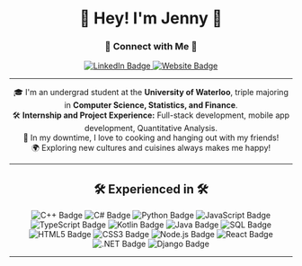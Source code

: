 <h1 align="center">🌼 Hey! I'm Jenny 🌼</h1>

<h3 align="center">🔗 Connect with Me 🔗</h3>
<p align="center">
  <a href="https://www.linkedin.com/in/jennymyz/">
    <img src="https://img.shields.io/badge/LinkedIn-0077B5?style=for-the-badge&logo=linkedin&logoColor=white" alt="LinkedIn Badge"/>
  </a>
  <a href="https://main--jennyzhang.netlify.app/">
    <img src="https://img.shields.io/badge/Personal_Website-1DA1F2?style=for-the-badge&logo=About.me&logoColor=white" alt="Website Badge"/>
  </a>
</p>

---

<p align="center">
🎓 I'm an undergrad student at the <strong>University of Waterloo</strong>, triple majoring in <strong>Computer Science, Statistics, and Finance</strong>.<br>
🛠️ <strong>Internship and Project Experience:</strong> Full-stack development, mobile app development, Quantitative Analysis.
<br>
💬 In my downtime, I love to cooking and hanging out with my friends!
<br>
🌍 Exploring new cultures and cuisines always makes me happy!
</p>

---

<h2 align="center">🛠️ Experienced in 🛠️</h2>
<p align="center">
  <img src="https://img.shields.io/badge/C++-00599C?style=flat-square&logo=cplusplus" alt="C++ Badge"/>
  <img src="https://img.shields.io/badge/C_Sharp-239120?style=flat-square&logo=csharp" alt="C# Badge"/>
  <img src="https://img.shields.io/badge/Python-3776AB?style=flat-square&logo=python" alt="Python Badge"/>
  <img src="https://img.shields.io/badge/JavaScript-F7DF1E?style=flat-square&logo=javascript" alt="JavaScript Badge"/>
  <img src="https://img.shields.io/badge/TypeScript-3178C6?style=flat-square&logo=typescript" alt="TypeScript Badge"/>
  <img src="https://img.shields.io/badge/Kotlin-0095D5?style=flat-square&logo=kotlin" alt="Kotlin Badge"/>
  <img src="https://img.shields.io/badge/Java-007396?style=flat-square&logo=java" alt="Java Badge"/>
  <img src="https://img.shields.io/badge/SQL-00000F?style=flat-square&logo=sql" alt="SQL Badge"/>
  <img src="https://img.shields.io/badge/HTML-E34F26?style=flat-square&logo=html5" alt="HTML5 Badge"/>
  <img src="https://img.shields.io/badge/CSS-1572B6?style=flat-square&logo=css3" alt="CSS3 Badge"/>
  <img src="https://img.shields.io/badge/Node.js-339933?style=flat-square&logo=nodedotjs" alt="Node.js Badge"/>
  <img src="https://img.shields.io/badge/React-20232A?style=flat-square&logo=react" alt="React Badge"/>
  <img src="https://img.shields.io/badge/.NET-512BD4?style=flat-square&logo=dotnet" alt=".NET Badge"/>
  <img src="https://img.shields.io/badge/Django-092E20?style=flat-square&logo=django" alt="Django Badge"/>
</p>

---




